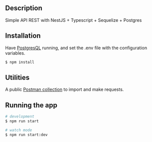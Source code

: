 ## Description

Simple API REST with NestJS + Typescript + Sequelize + Postgres

## Installation

Have [PostgresQL](https://www.postgresql.org/) running, and set the .env file with the configuration variables.

```bash
$ npm install
```

## Utilities
A public [Postman collection](https://www.getpostman.com/collections/407d3558f8ee66956502) to import and make requests.

## Running the app

```bash
# development
$ npm run start

# watch mode
$ npm run start:dev
```